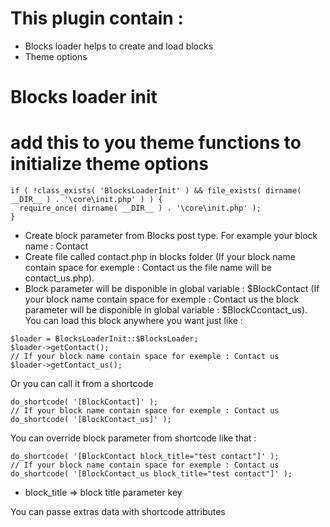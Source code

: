 # This plugin contain : 
- Blocks loader helps to create and load blocks
- Theme options

# Blocks loader init
# add this to you theme functions to initialize theme options

```
if ( !class_exists( 'BlocksLoaderInit' ) && file_exists( dirname( __DIR__ ) . '\core\init.php' ) ) {
  require_once( dirname( __DIR__ ) . '\core\init.php' );
}
```
- Create block parameter from Blocks post type.
For example your block name : Contact
- Create file called contact.php in blocks folder (If your block name contain space for exemple : Contact us the file name will be contact_us.php).
- Block parameter will be disponible in global variable : $BlockContact (If your block name contain space for exemple : Contact us the block parameter will be disponible in global variable : $BlockCcontact_us).
You can load this block anywhere you want just like :

```
$loader = BlocksLoaderInit::$BlocksLoader;
$loader->getContact();
// If your block name contain space for exemple : Contact us 
$loader->getContact_us();
```
Or you can call it from a shortcode

```
do_shortcode( '[BlockContact]' );
// If your block name contain space for exemple : Contact us
do_shortcode( '[BlockContact_us]' );
```
You can override block parameter from shortcode like that :
```
do_shortcode( '[BlockContact block_title="test contact"]' );
// If your block name contain space for exemple : Contact us
do_shortcode( '[BlockContact_us block_title="test contact"]' );
```
- block_title => block title parameter key

You can passe extras data with shortcode attributes
